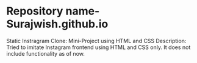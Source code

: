 #  Repository name- Surajwish.github.io

Static Instragram Clone: Mini-Project using HTML and CSS
Description: Tried to imitate Instagram frontend using HTML and CSS only. It does not include functionality as of now.
